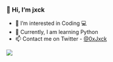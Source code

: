 ### 👋 Hi, I’m jxck
- 👀 I’m interested in Coding 💻
- 🐍 Currently, I am learning Python
- 📫 Contact me on Twitter - [@0xJxck](https://twitter.com/0xJxck)

<img src="https://github-readme-stats.vercel.app/api?username=jxckss&&show_icons=true&title_color=ffffff&icon_color=c565f7&text_color=c565f7&bg_color=151515">
